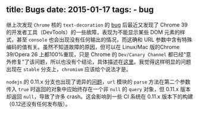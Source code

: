 title: Bugs
date: 2015-01-17
tags:
    - bug
---

继上次发现 `Chrome` 核的 `text-decoration` 的 [bug](https://code.google.com/p/chromium/issues/detail?id=342126) 后最近又发现了 Chrome 39 的开发者工具（DevTools）的一些故障，表现为不能显示某些 DOM 元素的样式，甚至 `console` 也会出现没有任何输出的情况，而这确和 URL 参数中含有特殊编码的值有关。虽然不知道故障的原因，但可以在 Linux/Mac 版的Chrome 39/Opera 26 上都100%重现，只是 Chrome 的 `Dev/Canary Channel` 都已经“意外修复”了该问题，所以也没有个结论，具体描述在[这里](https://code.google.com/p/chromium/issues/detail?id=448702)。我觉得这样明显的问题出现在 `stable` 分支上，`chromium` 应该给个说法才是。

`nodejs` 的 0.11.x 分支也出现了诡异的[问题](https://github.com/joyent/node/issues/9008)，`url` 模块的 `parse` 方法在第二个参数传入 `true` 时返回的对象中应始终存在一个非 `null` 的 `query` 对象，但 0.11.x 版本却返回 `null`，导致了许多 crash。这会影响到一些 CI 系统在 0.11.x 版本下的构建（0.12还没有任何发布版）。

